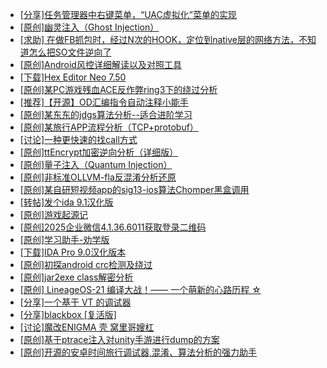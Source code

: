 + [[分享]任务管理器中右键菜单，“UAC虚拟化”菜单的实现](https://bbs.kanxue.com/thread-284216.htm)
+ [[原创]幽灵注入（Ghost Injection）](https://bbs.kanxue.com/thread-286307.htm)
+ [[求助] 在做FB抓包时，经过N次的HOOK，定位到native层的网络方法，不知道怎么把SO文件逆向了](https://bbs.kanxue.com/thread-286539.htm)
+ [[原创]Android风控详细解读以及对照工具](https://bbs.kanxue.com/thread-286120.htm)
+ [[下载]Hex Editor Neo 7.50](https://bbs.kanxue.com/thread-286537.htm)
+ [[原创]某PC游戏残血ACE反作弊ring3下的绕过分析](https://bbs.kanxue.com/thread-284667.htm)
+ [[推荐]【开源】OD汇编指令自动注释小能手](https://bbs.kanxue.com/thread-284663.htm)
+ [[原创]某东东的jdgs算法分析--适合进阶学习](https://bbs.kanxue.com/thread-282780.htm)
+ [[原创]某旅行APP流程分析（TCP+protobuf）](https://bbs.kanxue.com/thread-285387.htm)
+ [[讨论]一种更快速的找call方式](https://bbs.kanxue.com/thread-278466.htm)
+ [[原创]ttEncrypt加密逆向分析（详细版）](https://bbs.kanxue.com/thread-286273.htm)
+ [[原创]量子注入（Quantum Injection）](https://bbs.kanxue.com/thread-286423.htm)
+ [[原创]非标准OLLVM-fla反混淆分析还原](https://bbs.kanxue.com/thread-286549.htm)
+ [[原创]某自研短视频app的sig13-ios算法Chomper黑盒调用](https://bbs.kanxue.com/thread-285666.htm)
+ [[转帖]发个ida 9.1汉化版](https://bbs.kanxue.com/thread-286390.htm)
+ [[原创]游戏起源记](https://bbs.kanxue.com/thread-286551.htm)
+ [[原创]2025企业微信4.1.36.6011获取登录二维码](https://bbs.kanxue.com/thread-286468.htm)
+ [[原创]学习助手-劝学版](https://bbs.kanxue.com/thread-286541.htm)
+ [[下载]IDA Pro 9.0汉化版本](https://bbs.kanxue.com/thread-286332.htm)
+ [[原创]初探android crc检测及绕过](https://bbs.kanxue.com/thread-285790.htm)
+ [[原创]jar2exe class解密分析](https://bbs.kanxue.com/thread-286508.htm)
+ [[原创] LineageOS-21 编译大战！—— 一个萌新的心路历程 ☆](https://bbs.kanxue.com/thread-286527.htm)
+ [[分享]一个基于 VT 的调试器](https://bbs.kanxue.com/thread-286110.htm)
+ [[分享]blackbox [复活版]](https://bbs.kanxue.com/thread-286308.htm)
+ [[讨论]魔改ENIGMA 壳 窝里哥嫂杠](https://bbs.kanxue.com/thread-286552.htm)
+ [[原创]基于ptrace注入对unity手游进行dump的方案](https://bbs.kanxue.com/thread-286222.htm)
+ [[原创]开源的安卓时间旅行调试器,混淆、算法分析的强力助手](https://bbs.kanxue.com/thread-286457.htm)
